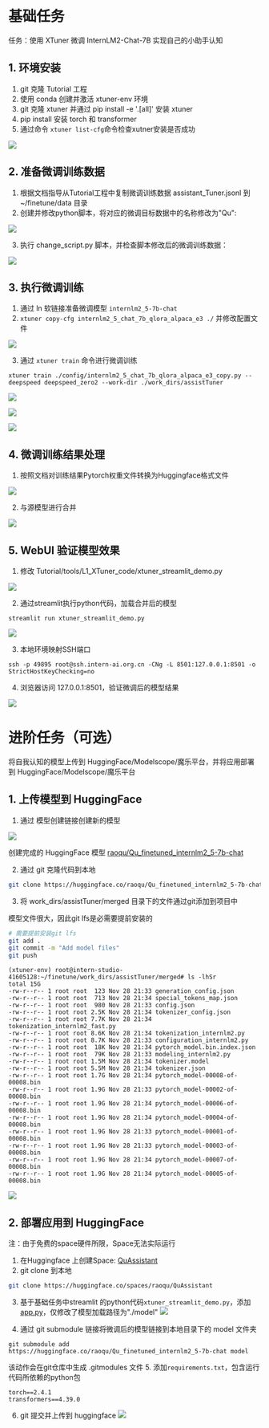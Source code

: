 # 基础任务

任务：使用 XTuner 微调 InternLM2-Chat-7B 实现自己的小助手认知

## 1. 环境安装
1. git 克隆 Tutorial 工程
2. 使用 conda 创建并激活 xtuner-env 环境
3. git 克隆 xtuner 并通过 pip install -e '.[all]' 安装 xtuner
4. pip install 安装 torch 和 transformer
5. 通过命令 `xtuner list-cfg`命令检查xutner安装是否成功 

![](imgs/image-1.png)

## 2. 准备微调训练数据

1. 根据文档指导从Tutorial工程中复制微调训练数据 assistant_Tuner.jsonl 到 ~/finetune/data 目录
2. 创建并修改python脚本，将对应的微调目标数据中的名称修改为"Qu":

![](imgs/image-2.png)

3. 执行 change_script.py 脚本，并检查脚本修改后的微调训练数据：

![](imgs/image-3.png)

## 3. 执行微调训练

1. 通过 ln 软链接准备微调模型 `internlm2_5-7b-chat`
2. `xtuner copy-cfg internlm2_5_chat_7b_qlora_alpaca_e3 ./` 并修改配置文件

![](imgs/image-4.png)

3. 通过 `xtuner train` 命令进行微调训练

```
xtuner train ./config/internlm2_5_chat_7b_qlora_alpaca_e3_copy.py --deepspeed deepspeed_zero2 --work-dir ./work_dirs/assistTuner
```
![](imgs/image-5.png)

![](imgs/image-6.png)

![](imgs/image-8.png)

## 4. 微调训练结果处理

1. 按照文档对训练结果Pytorch权重文件转换为Huggingface格式文件

![](imgs/image-9.png)

2. 与源模型进行合并

![](imgs/image-10.png)

## 5. WebUI 验证模型效果

1. 修改 Tutorial/tools/L1_XTuner_code/xtuner_streamlit_demo.py

![](imgs/image-11.png)

2. 通过streamlit执行python代码，加载合并后的模型
```
streamlit run xtuner_streamlit_demo.py
```

![](imgs/image-12.png)

3. 本地环境映射SSH端口
```
ssh -p 49895 root@ssh.intern-ai.org.cn -CNg -L 8501:127.0.0.1:8501 -o StrictHostKeyChecking=no
```
4. 浏览器访问 127.0.0.1:8501，验证微调后的模型结果

![](imgs/image-13.png)

# 进阶任务（可选）

将自我认知的模型上传到 HuggingFace/Modelscope/魔乐平台，并将应用部署到 HuggingFace/Modelscope/魔乐平台

## 1. 上传模型到 HuggingFace

1. 通过 模型创建链接创建新的模型

![](imgs/image-21.png)

创建完成的 HuggingFace 模型 [raoqu/Qu_finetuned_internlm2_5-7b-chat](https://huggingface.co/raoqu/Qu_finetuned_internlm2_5-7b-chat)

2. 通过 git 克隆代码到本地
```bash
git clone https://huggingface.co/raoqu/Qu_finetuned_internlm2_5-7b-chat
```
3. 将 work_dirs/assistTuner/merged 目录下的文件通过git添加到项目中

模型文件很大，因此git lfs是必需要提前安装的

```bash
# 需要提前安装git lfs
git add .
git commit -m "Add model files"
git push
```

```
(xtuner-env) root@intern-studio-41605128:~/finetune/work_dirs/assistTuner/merged# ls -lhSr
total 15G
-rw-r--r-- 1 root root  123 Nov 28 21:33 generation_config.json
-rw-r--r-- 1 root root  713 Nov 28 21:34 special_tokens_map.json
-rw-r--r-- 1 root root  980 Nov 28 21:33 config.json
-rw-r--r-- 1 root root 2.5K Nov 28 21:34 tokenizer_config.json
-rw-r--r-- 1 root root 7.7K Nov 28 21:34 tokenization_internlm2_fast.py
-rw-r--r-- 1 root root 8.6K Nov 28 21:34 tokenization_internlm2.py
-rw-r--r-- 1 root root 8.7K Nov 28 21:33 configuration_internlm2.py
-rw-r--r-- 1 root root  18K Nov 28 21:34 pytorch_model.bin.index.json
-rw-r--r-- 1 root root  79K Nov 28 21:33 modeling_internlm2.py
-rw-r--r-- 1 root root 1.5M Nov 28 21:34 tokenizer.model
-rw-r--r-- 1 root root 5.5M Nov 28 21:34 tokenizer.json
-rw-r--r-- 1 root root 1.7G Nov 28 21:34 pytorch_model-00008-of-00008.bin
-rw-r--r-- 1 root root 1.9G Nov 28 21:33 pytorch_model-00002-of-00008.bin
-rw-r--r-- 1 root root 1.9G Nov 28 21:34 pytorch_model-00006-of-00008.bin
-rw-r--r-- 1 root root 1.9G Nov 28 21:34 pytorch_model-00004-of-00008.bin
-rw-r--r-- 1 root root 1.9G Nov 28 21:33 pytorch_model-00001-of-00008.bin
-rw-r--r-- 1 root root 1.9G Nov 28 21:33 pytorch_model-00003-of-00008.bin
-rw-r--r-- 1 root root 1.9G Nov 28 21:34 pytorch_model-00007-of-00008.bin
-rw-r--r-- 1 root root 1.9G Nov 28 21:34 pytorch_model-00005-of-00008.bin
```

![](imgs/image-22.png)

## 2. 部署应用到 HuggingFace

注：由于免费的space硬件所限，Space无法实际运行

1. 在Huggingface 上创建Space: [QuAssistant](https://huggingface.co/spaces/raoqu/QuAssistant)
2. git clone 到本地
```bash
git clone https://huggingface.co/spaces/raoqu/QuAssistant
```
3. 基于基础任务中streamlit 的python代码`xtuner_streamlit_demo.py`，添加 [app.py](app.py)，仅修改了模型加载路径为"./model"
![](imgs/image-31.png)

4. 通过 git submodule 链接将微调后的模型链接到本地目录下的 model 文件夹
```
git submodule add https://huggingface.co/raoqu/Qu_finetuned_internlm2_5-7b-chat model
```
该动作会在git仓库中生成 .gitmodules 文件
5. 添加`requirements.txt`，包含运行代码所依赖的python包
```
torch==2.4.1
transformers==4.39.0
```
6. git 提交并上传到 huggingface
![](imgs/image-32.png)

